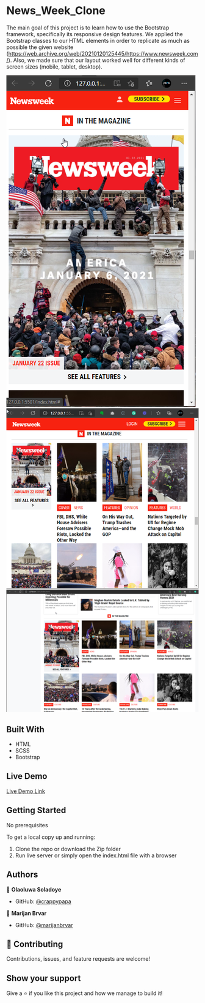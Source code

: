 # News_Week_Clone

The main goal of this project is to learn how to use the Bootstrap framework, specifically its responsive design features. We applied the Bootstrap classes to our HTML elements in order to replicate as much as possible the given website (https://web.archive.org/web/20210120125445/https://www.newsweek.com/). Also, we made sure that our layout worked well for different kinds of screen sizes (mobile, tablet, desktop).

![screenshot 1](./magSmall.png)
![screenshot 2](./magMed.png)
![screenshot 3](./magBig.png)

## Built With

- HTML
- SCSS
- Bootstrap

## Live Demo

[Live Demo Link](https://crappypapa.github.io/News_Week_Clone/)

## Getting Started

No prerequisites

To get a local copy up and running:

1) Clone the repo or download the Zip folder
2) Run live server or simply open the index.html file with a browser
## Authors

👤 **Olaoluwa Soladoye**

- GitHub: [@crappypapa](https://github.com/crappypapa)

👤 **Marijan Brvar**

- GitHub: [@marijanbrvar](https://github.com/marijanbrvar)


## 🤝 Contributing

Contributions, issues, and feature requests are welcome!

## Show your support

Give a ⭐️ if you like this project and how we manage to build it!

